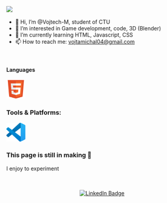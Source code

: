 ![](https://komarev.com/ghpvc/?username=Vojtech-M&color=green)
- 👋 Hi, I’m @Vojtech-M, student of CTU 
- 👀 I’m interested in Game development, code, 3D (Blender)
- 🌱 I’m currently learning HTML, Javascript, CSS
- 📫 How to reach me: vojtamichal04@gmail.com

<br>

#### Languages 
<div>
   <img src="https://github.com/devicons/devicon/blob/master/icons/html5/html5-original.svg" title="HTML5" alt="HTML" width="50" height="50"/>&nbsp;

</div>

### Tools & Platforms: 
<div>
 <img src="https://github.com/devicons/devicon/blob/master/icons/vscode/vscode-original.svg" title="VSCode" alt="VSCode" width="50" height="50"/>&nbsp;
</div>

### This page is still in making 👷
I enjoy to experiment

<div id="badges" align="center">
  <br><br>
  <a href="www.linkedin.com/in/vojtěch-michal">
    <img src="https://img.shields.io/badge/LinkedIn-blue?style=for-the-badge&logo=linkedin&logoColor=white" alt="LinkedIn Badge"/>
  </a>

  </div>

  
  <br>
